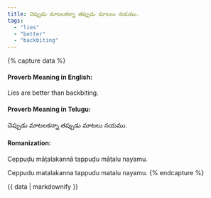 ```yaml
---
title: చెప్పుడు మాటలకన్నా తప్పుడు మాటలు నయము.
tags:
  - "lies"
  - "better"
  - "backbiting"
---
```


{% capture data %}
#### Proverb Meaning in English:
Lies are better than backbiting.

#### Proverb Meaning in Telugu:
చెప్పుడు మాటలకన్నా తప్పుడు మాటలు నయము.

#### Romanization:
Ceppuḍu māṭalakannā tappuḍu māṭalu nayamu.

Ceppudu matalakanna tappudu matalu nayamu.
{% endcapture %}

{{ data | markdownify }}

